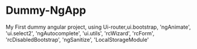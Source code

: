 Dummy-NgApp
===========

My First dummy angular project, using Ui-router,ui.bootstrap, 'ngAnimate', 'ui.select2', 'ngAutocomplete', 'ui.utils', 'rcWizard', 'rcForm', 'rcDisabledBootstrap', 'ngSanitize', 'LocalStorageModule'
